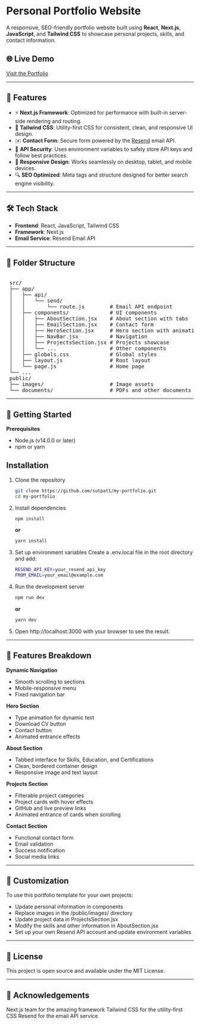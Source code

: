 # Personal Portfolio Website

A responsive, SEO-friendly portfolio website built using **React**, **Next.js**, **JavaScript**, and **Tailwind CSS** to showcase personal projects, skills, and contact information.

## 🌐 Live Demo

[Visit the Portfolio](https://sharvutpat.com/) 

---

## 🚀 Features

- ⚡ **Next.js Framework**: Optimized for performance with built-in server-side rendering and routing.
- 🎨 **Tailwind CSS**: Utility-first CSS for consistent, clean, and responsive UI design.
- ✉️ **Contact Form**: Secure form powered by the [Resend](https://resend.com/) email API.
- 🔐 **API Security**: Uses environment variables to safely store API keys and follow best practices.
- 📱 **Responsive Design**: Works seamlessly on desktop, tablet, and mobile devices.
- 🔍 **SEO Optimized**: Meta tags and structure designed for better search engine visibility.

---

## 🛠️ Tech Stack

- **Frontend**: React, JavaScript, Tailwind CSS
- **Framework**: Next.js
- **Email Service**: Resend Email API

---

## 📁 Folder Structure
<pre lang="markdown"> 
 src/
 ├── app/
 │   ├── api/
 │   │   └── send/
 │   │       └── route.js        # Email API endpoint
 │   ├── components/             # UI components
 │   │   ├── AboutSection.jsx    # About section with tabs
 │   │   ├── EmailSection.jsx    # Contact form
 │   │   ├── HeroSection.jsx     # Hero section with animations
 │   │   ├── NavBar.jsx          # Navigation
 │   │   ├── ProjectsSection.jsx # Projects showcase
 │   │   └── ...                 # Other components
 │   ├── globals.css             # Global styles
 │   ├── layout.js               # Root layout
 │   └── page.js                 # Home page
 └── ...
 public/
 ├── images/                     # Image assets
 └── documents/                  # PDFs and other documents
</pre>

---

## 🚀 Getting Started

**Prerequisites**

* Node.js (v14.0.0 or later)
* npm or yarn

## Installation


1. Clone the repository

   ```bash
   git clone https://github.com/sutpat1/my-portfolio.git
   cd my-portfolio

2. Install dependencies

   ```bash
   npm install
   ```
   
   **or**

   ```bash
   yarn install
   ```

3. Set up environment variables
Create a .env.local file in the root directory and add:

   ```bash
   RESEND_API_KEY=your_resend_api_key
   FROM_EMAIL=your_email@example.com
   ```

4. Run the development server

   ```bash
   npm run dev
   ```
   
   **or**

   ```bash
   yarn dev
   ```

5. Open http://localhost:3000 with your browser to see the result.

---

## 📱 Features Breakdown

**Dynamic Navigation**

* Smooth scrolling to sections
* Mobile-responsive menu
* Fixed navigation bar

**Hero Section**

* Type animation for dynamic text
* Download CV button
* Contact button
* Animated entrance effects

**About Section**

* Tabbed interface for Skills, Education, and Certifications
* Clean, bordered container design
* Responsive image and text layout

**Projects Section**

* Filterable project categories
* Project cards with hover effects
* GitHub and live preview links
* Animated entrance of cards when scrolling

**Contact Section**

* Functional contact form
* Email validation
* Success notification
* Social media links

---

## 🔧 Customization

To use this portfolio template for your own projects:

* Update personal information in components
* Replace images in the /public/images/ directory
* Update project data in ProjectsSection.jsx
* Modify the skills and other information in AboutSection.jsx
* Set up your own Resend API account and update environment variables

---

## 📄 License

This project is open source and available under the MIT License.

---

## 🤝 Acknowledgements

Next.js team for the amazing framework
Tailwind CSS for the utility-first CSS
Resend for the email API service
